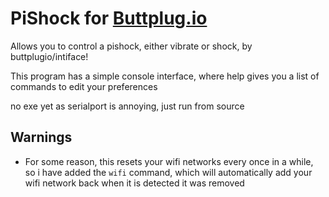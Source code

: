 # PiShock for [Buttplug.io](https://buttplug.io)

Allows you to control a pishock, either vibrate or shock, by buttplugio/intiface!

This program has a simple console interface, where help gives you a list of commands to edit your preferences

no exe yet as serialport is annoying, just run from source

## Warnings

- For some reason, this resets your wifi networks every once in a while, so i have added the `wifi` command, which will automatically add your wifi network back when it is detected it was removed
